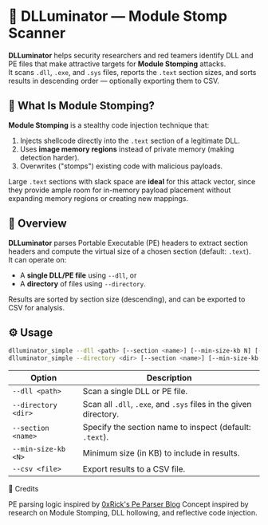 # 🧩 DLLuminator — Module Stomp Scanner

**DLLuminator** helps security researchers and red teamers identify DLL and PE files that make attractive targets for **Module Stomping** attacks.  
It scans `.dll`, `.exe`, and `.sys` files, reports the `.text` section sizes, and sorts results in descending order — optionally exporting them to CSV.



## 🚨 What Is Module Stomping?

**Module Stomping** is a stealthy code injection technique that:
1. Injects shellcode directly into the `.text` section of a legitimate DLL.
2. Uses **image memory regions** instead of private memory (making detection harder).
3. Overwrites ("stomps") existing code with malicious payloads.

Large `.text` sections with slack space are **ideal** for this attack vector, since they provide ample room for in-memory payload placement without expanding memory regions or creating new mappings.



## 🧠 Overview

**DLLuminator** parses Portable Executable (PE) headers to extract section headers and compute the virtual size of a chosen section (default: `.text`).  
It can operate on:
- A **single DLL/PE file** using `--dll`, or
- A **directory** of files using `--directory`.

Results are sorted by section size (descending), and can be exported to CSV for analysis.



## ⚙️ Usage

```bash
dlluminator_simple --dll <path> [--section <name>] [--min-size-kb N] [--csv <file>]
dlluminator_simple --directory <dir> [--section <name>] [--min-size-kb N] [--csv <file>]
```


| Option              | Description                                                       |
| ------------------- | ----------------------------------------------------------------- |
| `--dll <path>`      | Scan a single DLL or PE file.                                     |
| `--directory <dir>` | Scan all `.dll`, `.exe`, and `.sys` files in the given directory. |
| `--section <name>`  | Specify the section name to inspect (default: `.text`).           |
| `--min-size-kb <N>` | Minimum size (in KB) to include in results.                       |
| `--csv <file>`      | Export results to a CSV file.                                     |


🧩 Credits

PE parsing logic inspired by [0xRick's Pe Parser Blog](https://0xrick.github.io/win-internals/pe8)
Concept inspired by research on Module Stomping, DLL hollowing, and reflective code injection.
